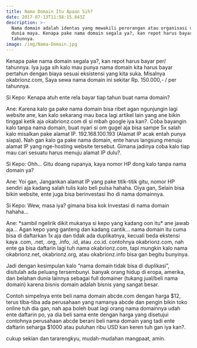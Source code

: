 ```yaml
---
title: Nama Domain Itu Apaan Sih?
date: 2017-07-13T11:58:15.843Z
description: >-
  Nama domain adalah identas yang mewakili perorangan atau organisasi dalam
  dunia maya. Kenapa pake nama domain segala ya?, kan repot harus bayar per/
  tahunnya.
image: /img/Nama-Domain.jpg
---
```

Kenapa pake nama domain segala ya?, kan repot harus bayar per/ tahunnya. Iya juga sih kalo mau punya nama domain kita harus bayar pertahun dengan biaya sesuai eksistensi yang kita suka. Misalnya okabrionz.com, Saya sewa nama domain ini sekitar Rp. 150.000,- / per tahunnya.



Si Kepo: Kenapa atuh ente rela bayar tiap tahun buat nama domain?



Ane: Karena kalo ga pake nama domain bisa ribet agan ngunjungin lagi website ane, kan kalo sekarang mau baca lagi artikel lain yang ane bikin tinggal ketik aja okabrionz.com di si mbah google iya kan?. Coba bayangin kalo tanpa nama domain, buat nyari si om gugel aja bisa sampe 5x salah kalo misalkan pake alamat IP. 192.168.100.193 (Alamat IP acak entah punya siapa). Nah gan kalo ga pake nama domain, ente harus langsung menuju alamat IP yang nge-hosting website tersebut. Gimana jadinya coba kalo tiap mau cari sesuatu harus menuju alamat IP dulu?.

Si Kepo: Ohh… Gitu doang rupanya, kaya nomor HP dong kalo tanpa nama domain ya?

Ane: Yoi gan, Jangankan alamat IP yang pake titik-titik gitu, nomor HP sendiri aja kadang salah tulis kalo beli pulsa hahaha. Oiya gan, Selain bisa bikin website, ente juga bisa berinvestasi lho di nama domainnya.



Si Kepo: Wew, masa iya? gimana bisa kok Investasi di nama domain hahaha…



Ane: \*sambil ngelirik dikit mukanya si kepo yang kadang oon itu\* ane jawab aja… Agan kepo yang ganteng dan kadang cantik… nama domain itu cuma bisa di daftarkan 1x aja dan tidak ada duplikatnya, kecuali beda ekstensi kaya .com, .net, .org, .info, .id, atau .co.id. contohnya okabrionz.com, nah ente ga bisa daftarin lagi tuh nama okabrionz.com, tapi mungkin kalo nama okabrionz.net, okabrionz.org, atau okabrionz.info bisa gan begitu bunyinya.



Jadi dengan kesimpulan kalo “nama domain tidak bisa di duplikasi”, disitulah ada peluang tersembunyi. banyak orang hidup di eropa, amerika, dan belahan dunia lainnya sebagai full domainer (tukang jual/beli nama domain) karena bisnis domain adalah bisnis yang sangat besar.



Contoh simpelnya ente beli nama domain abcde.com dengan harga $12, terus tiba-tiba ada perusahaan yang namanya abcde dan pengin bikin toko online tuh dia gan, nah apa boleh buat lagi orang nama domainnya udah ente daftarin po, ya dia beli sama ente dengan harga yang disetujui contohnya perusahaan abcde berani beli nama domain yang tadi ente daftarin seharga $1000 atau puluhan ribu USD kan keren tuh gan iya kan?.



cukup sekian dan tararengkyu, mudah-mudahan mangpaat, amin.

